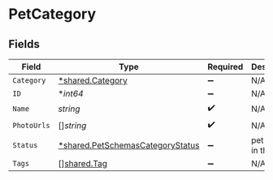 # PetCategory


## Fields

| Field                                                                                      | Type                                                                                       | Required                                                                                   | Description                                                                                | Example                                                                                    |
| ------------------------------------------------------------------------------------------ | ------------------------------------------------------------------------------------------ | ------------------------------------------------------------------------------------------ | ------------------------------------------------------------------------------------------ | ------------------------------------------------------------------------------------------ |
| `Category`                                                                                 | [*shared.Category](../../../pkg/models/shared/category.md)                                 | :heavy_minus_sign:                                                                         | N/A                                                                                        |                                                                                            |
| `ID`                                                                                       | **int64*                                                                                   | :heavy_minus_sign:                                                                         | N/A                                                                                        | 10                                                                                         |
| `Name`                                                                                     | *string*                                                                                   | :heavy_check_mark:                                                                         | N/A                                                                                        | doggie                                                                                     |
| `PhotoUrls`                                                                                | []*string*                                                                                 | :heavy_check_mark:                                                                         | N/A                                                                                        |                                                                                            |
| `Status`                                                                                   | [*shared.PetSchemasCategoryStatus](../../../pkg/models/shared/petschemascategorystatus.md) | :heavy_minus_sign:                                                                         | pet status in the store                                                                    |                                                                                            |
| `Tags`                                                                                     | [][shared.Tag](../../../pkg/models/shared/tag.md)                                          | :heavy_minus_sign:                                                                         | N/A                                                                                        |                                                                                            |